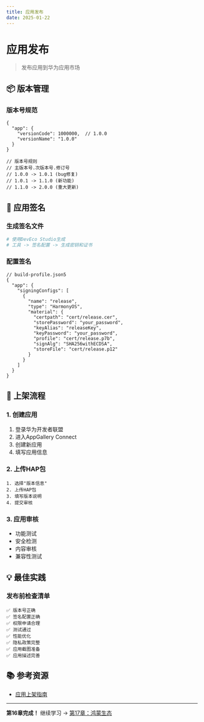 ```yaml
---
title: 应用发布
date: 2025-01-22
---
```


# 应用发布

> 发布应用到华为应用市场

## 📦 版本管理

### 版本号规范

```json5
{
  "app": {
    "versionCode": 1000000,  // 1.0.0
    "versionName": "1.0.0"
  }
}

// 版本号规则
// 主版本号.次版本号.修订号
// 1.0.0 -> 1.0.1 (bug修复)
// 1.0.1 -> 1.1.0 (新功能)
// 1.1.0 -> 2.0.0 (重大更新)
```

## 🔐 应用签名

### 生成签名文件

```bash
# 使用DevEco Studio生成
# 工具 -> 签名配置 -> 生成密钥和证书
```

### 配置签名

```json5
// build-profile.json5
{
  "app": {
    "signingConfigs": [
      {
        "name": "release",
        "type": "HarmonyOS",
        "material": {
          "certpath": "cert/release.cer",
          "storePassword": "your_password",
          "keyAlias": "releaseKey",
          "keyPassword": "your_password",
          "profile": "cert/release.p7b",
          "signAlg": "SHA256withECDSA",
          "storeFile": "cert/release.p12"
        }
      }
    ]
  }
}
```

## 🚀 上架流程

### 1. 创建应用

1. 登录华为开发者联盟
2. 进入AppGallery Connect
3. 创建新应用
4. 填写应用信息

### 2. 上传HAP包

```
1. 选择"版本信息"
2. 上传HAP包
3. 填写版本说明
4. 提交审核
```

### 3. 应用审核

- 功能测试
- 安全检测
- 内容审核
- 兼容性测试

## 💡 最佳实践

### 发布前检查清单

```
✅ 版本号正确
✅ 签名配置正确
✅ 权限申请合理
✅ 测试通过
✅ 性能优化
✅ 隐私政策完整
✅ 应用截图准备
✅ 应用描述完善
```

## 📚 参考资源

- [应用上架指南](https://developer.huawei.com/consumer/cn/doc/app/agc-help-releaseapp-0000001146921135)

---

**第16章完成！** 继续学习 → [第17章：鸿蒙生态](../17-harmony-ecology/)
